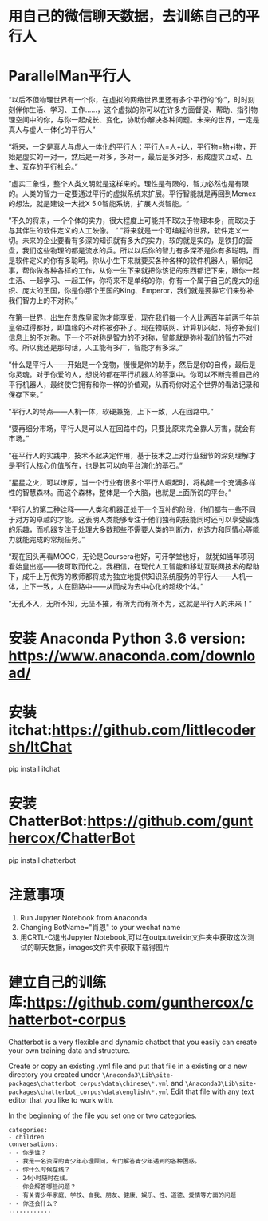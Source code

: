 # 用自己的微信聊天数据，去训练自己的平行人

# ParallelMan平行人

“以后不但物理世界有一个你，在虚拟的网络世界里还有多个平行的“你”，时时刻刻伴你生活、学习、工作……，这个虚拟的你可以在许多方面督促、帮助、指引物理空间中的你，与你一起成长、变化，协助你解决各种问题。未来的世界，一定是真人与虚人一体化的平行人”

“将来，一定是真人与虚人一体化的平行人：平行人=人+i人，平行物=物+i物，开始是虚实的一对一，然后是一对多，多对一，最后是多对多，形成虚实互动、互生、互存的平行社会。”

”虚实二象性，整个人类文明就是这样来的。理性是有限的，智力必然也是有限的。人类的智力一定要通过平行的虚拟系统来扩展。平行智能就是再回到Memex的想法，就是建设一大批X 5.0智能系统，扩展人类智能。“

”不久的将来，一个个体的实力，很大程度上可能并不取决于物理本身，而取决于与其伴生的软件定义的人工映像。
“
“将来就是一个可编程的世界，软件定义一切。未来的企业要看有多深的知识就有多大的实力，软的就是实的，是铁打的营盘，我们这些物理的都是流水的兵。所以以后你的智力有多深不是你有多聪明，而是软件定义的你有多聪明。你从小生下来就要买各种各样的软件机器人，帮你记事，帮你做各种各样的工作，从你一生下来就把你该记的东西都记下来，跟你一起生活、一起学习、一起工作，你将来不是单纯的你，你有一个属于自己的庞大的组织、庞大的王国，你是你那个王国的King、Emperor，我们就是要靠它们来弥补我们智力上的不对称。”

在第一世界，出生在贵族皇家你才能享受，现在我们每一个人比两百年前两千年前皇帝过得都好，即血缘的不对称被弥补了。现在物联网、计算机兴起，将弥补我们信息上的不对称。下一个不对称是智力的不对称，智能就是弥补我们的智力不对称。所以我还是那句话，人工能有多广，智能才有多深。”

“什么是平行人——开始是一个宠物，慢慢是你的助手，然后是你的自传，最后是你灵魂。对于你爱的人，想说的都在平行机器人的答案中。你可以不断完善自己的平行机器人，最终使它拥有和你一样的价值观，从而将你对这个世界的看法记录和保存下来。”

“平行人的特点——人机一体，软硬兼施，上下一致，人在回路中。”

“要再细分市场，平行人是可以人在回路中的，只要比原来完全靠人厉害，就会有市场。”

“在平行人的实践中，技术不起决定作用，基于技术之上对行业细节的深刻理解才是平行人核心价值所在，也是其可以向平台演化的基石。”

“星星之火，可以燎原，当一个行业有很多个平行人崛起时，将构建一个充满多样性的智慧森林。而这个森林，整体是一个大脑，也就是上面所说的平台。”

“平行人的第二种诠释——人类和机器正处于一个互补的阶段，他们都有一些不同于对方的卓越的才能。这表明人类能够专注于他们独有的技能同时还可以享受锻炼的乐趣，而机器专注于处理大多数那些不需要人类的判断力，创造力和同情心等能力就能完成的常规任务。”

“现在回头再看MOOC，无论是Coursera也好，可汗学堂也好， 就犹如当年项羽看始皇出巡——彼可取而代之。我相信，在现代人工智能和移动互联网技术的帮助下，成千上万优秀的教师都将成为独立地提供知识系统服务的平行人——人机一体，上下一致，人在回路中——从而成为去中心化的超级个体。”

“无孔不入，无所不知，无坚不摧，有所为而有所不为，这就是平行人的未来！”

# 安装 Anaconda Python 3.6 version: https://www.anaconda.com/download/

# 安装 itchat:https://github.com/littlecodersh/ItChat
pip install itchat

# 安装 ChatterBot:https://github.com/gunthercox/ChatterBot
pip install chatterbot

# 注意事项
1. Run Jupyter Notebook from Anaconda
2. Changing BotName="肖恩" to your wechat name
3. 用CRTL-C退出Jupyter Notebook,可以在outputweixin文件夹中获取这次测试的聊天数据，images文件夹中获取下载得图片

# 建立自己的训练库:https://github.com/gunthercox/chatterbot-corpus
Chatterbot is a very flexible and dynamic chatbot that you easily can create your own training data and structure.

Create or copy an existing .yml file and put that file in a existing or a new directory you created under `\Anaconda3\Lib\site-packages\chatterbot_corpus\data\chinese\*.yml` and `\Anaconda3\Lib\site-packages\chatterbot_corpus\data\english\*.yml`
Edit that file with any text editor that you like to work with.

In the beginning of the file you set one or two categories.
```
categories:
- children
conversations:
- - 你是谁？
  - 我是一名资深的青少年心理顾问，专门解答青少年遇到的各种困惑。
- - 你什么时候在线？
  - 24小时随时在线。
- - 你会解答哪些问题？
  - 有关青少年家庭、学校、自我、朋友、健康、娱乐、性、道德、爱情等方面的问题
- - 你还会什么？
............

